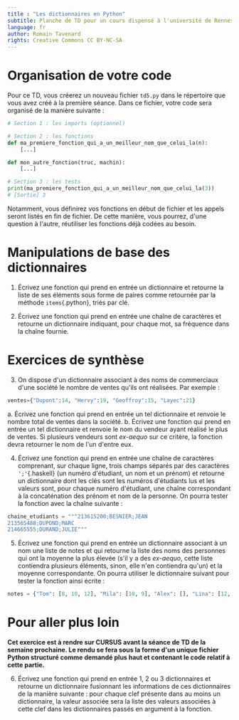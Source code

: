 ```yaml
---
title : "Les dictionnaires en Python"
subtitle: Planche de TD pour un cours dispensé à l'université de Rennes 2
language: fr
author: Romain Tavenard
rights: Creative Commons CC BY-NC-SA
---
```


# Organisation de votre code

Pour ce TD, vous créerez un nouveau fichier `td5.py` dans le répertoire que vous
avez créé à la première séance.
Dans ce fichier, votre code sera organisé de la manière suivante :

```python
# Section 1 : les imports (optionnel)

# Section 2 : les fonctions
def ma_premiere_fonction_qui_a_un_meilleur_nom_que_celui_la(n):
    [...]

def mon_autre_fonction(truc, machin):
    [...]

# Section 3 : les tests
print(ma_premiere_fonction_qui_a_un_meilleur_nom_que_celui_la(3))
# [Sortie] 3
```

Notamment, vous définirez vos fonctions en début de fichier et les appels seront
listés en fin de fichier. De cette manière, vous pourrez, d'une question à
l'autre, réutiliser les fonctions déjà codées au besoin.

# Manipulations de base des dictionnaires

1. Écrivez une fonction qui prend en entrée un dictionnaire et retourne la liste
de ses éléments sous forme de paires comme retournée par la méthode
`items`{.python}, triés par clé.

2. Écrivez une fonction qui prend en entrée une chaîne de caractères et retourne
un dictionnaire indiquant, pour chaque mot, sa fréquence dans la chaîne fournie.

# Exercices de synthèse

3. On dispose d'un dictionnaire associant à des noms de commerciaux d'une
société le nombre de ventes qu'ils ont réalisées.
Par exemple :
```python
ventes={"Dupont":14, "Hervy":19, "Geoffroy":15, "Layec":21}
```
a. Écrivez une fonction qui prend en entrée un tel dictionnaire et renvoie le
nombre total de ventes dans la société.
b. Écrivez une fonction qui prend en entrée un tel dictionnaire et renvoie le
nom du vendeur ayant réalisé le plus de ventes. Si plusieurs vendeurs sont
_ex-aequo_ sur ce critère, la fonction devra retourner le nom de l'un d'entre
eux.

4. Écrivez une fonction qui prend en entrée une chaîne de caractères comprenant,
sur chaque ligne, trois champs séparés par des caractères `';'`{.haskell} (un
    numéro d'étudiant, un nom et un prénom) et retourne un dictionnaire dont les
    clés sont les numéros d'étudiants lus et les valeurs sont, pour chaque
    numéro d'étudiant, une chaîne correspondant à la concaténation des prénom et
    nom de la personne. On pourra tester la fonction avec la chaîne suivante :
```python
chaine_etudiants = """213615200;BESNIER;JEAN
213565488;DUPOND;MARC
214665555;DURAND;JULIE"""
```

5. Écrivez une fonction qui prend en entrée un dictionnaire associant à un nom
une liste de notes et qui retourne la liste des noms des personnes qui ont la
moyenne la plus élevée (s'il y a des _ex-aequo_, cette liste contiendra
plusieurs éléments, sinon, elle n'en contiendra qu'un) et la moyenne
correspondante.
On pourra utiliser le dictionnaire suivant pour tester la fonction ainsi
écrite :
```python
notes = {"Tom": [8, 10, 12], "Mila": [10, 9], "Alex": [], "Lina": [12, 10, 8]}
```

# Pour aller plus loin

**Cet exercice est à rendre sur CURSUS avant la séance de TD de la semaine
prochaine. Le rendu se fera sous la forme d'un unique fichier Python structuré
comme demandé plus haut et contenant le code relatif à cette partie.**

6. Écrivez une fonction qui prend en entrée 1, 2 ou 3 dictionnaires et retourne
un dictionnaire fusionnant les informations de ces dictionnaires de la manière
suivante : pour chaque clef présente dans au moins un dictionnaire, la
valeur associée sera la liste des valeurs associées à cette clef dans les
dictionnaires passés en argument à la fonction.
